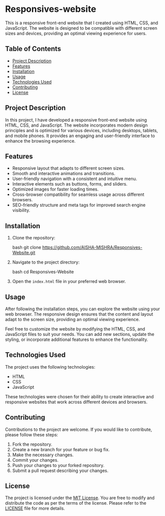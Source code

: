 # Responsives-website

This is a responsive front-end website that I created using HTML, CSS, and JavaScript. The website is designed to be compatible with different screen sizes and devices, providing an optimal viewing experience for users.

## Table of Contents

- [Project Description](#project-description)
- [Features](#features)
- [Installation](#installation)
- [Usage](#usage)
- [Technologies Used](#technologies-used)
- [Contributing](#contributing)
- [License](#license)

## Project Description

In this project, I have developed a responsive front-end website using HTML, CSS, and JavaScript. The website incorporates modern design principles and is optimized for various devices, including desktops, tablets, and mobile phones. It provides an engaging and user-friendly interface to enhance the browsing experience.

## Features

- Responsive layout that adapts to different screen sizes.
- Smooth and interactive animations and transitions.
- User-friendly navigation with a consistent and intuitive menu.
- Interactive elements such as buttons, forms, and sliders.
- Optimized images for faster loading times.
- Cross-browser compatibility for seamless usage across different browsers.
- SEO-friendly structure and meta tags for improved search engine visibility.

## Installation

1. Clone the repository:

   bash
   git clone https://github.com/AISHA-MISHRA/Responsives-Website.git
   

2. Navigate to the project directory:

   bash
   cd Responsives-Website
   

3. Open the `index.html` file in your preferred web browser.

## Usage

After following the installation steps, you can explore the website using your web browser. The responsive design ensures that the content and layout adapt to the screen size, providing an optimal viewing experience.

Feel free to customize the website by modifying the HTML, CSS, and JavaScript files to suit your needs. You can add new sections, update the styling, or incorporate additional features to enhance the functionality.

## Technologies Used

The project uses the following technologies:

- HTML
- CSS
- JavaScript

These technologies were chosen for their ability to create interactive and responsive websites that work across different devices and browsers.

## Contributing

Contributions to the project are welcome. If you would like to contribute, please follow these steps:

1. Fork the repository.
2. Create a new branch for your feature or bug fix.
3. Make the necessary changes.
4. Commit your changes.
5. Push your changes to your forked repository.
6. Submit a pull request describing your changes.

## License

The project is licensed under the [MIT License](link-to-license-file). You are free to modify and distribute the code as per the terms of the license. Please refer to the [LICENSE](link-to-license-file) file for more details.
